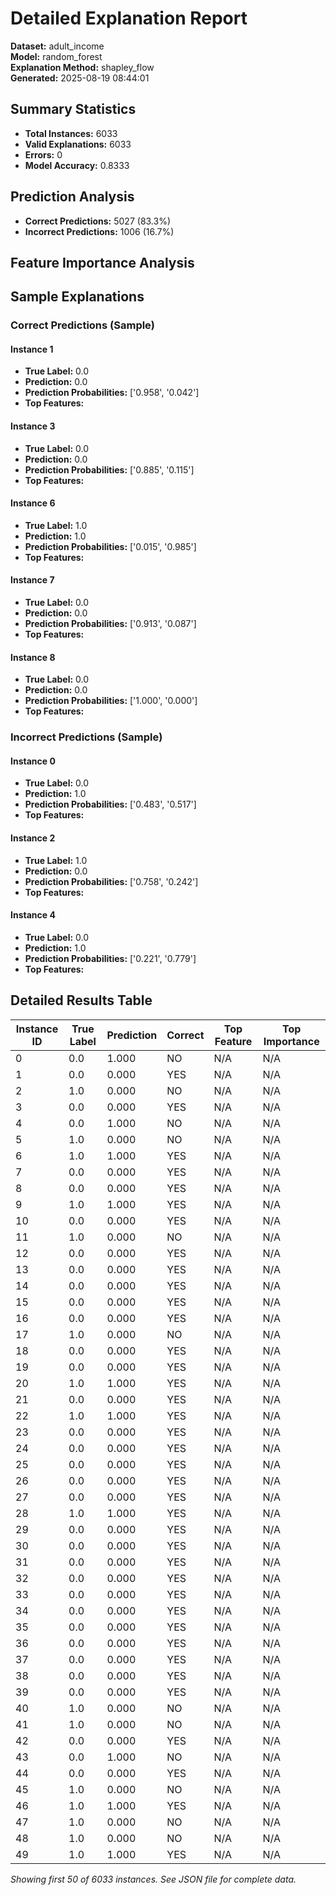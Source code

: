 # Detailed Explanation Report

**Dataset:** adult_income  
**Model:** random_forest  
**Explanation Method:** shapley_flow  
**Generated:** 2025-08-19 08:44:01  

## Summary Statistics

- **Total Instances:** 6033
- **Valid Explanations:** 6033
- **Errors:** 0
- **Model Accuracy:** 0.8333

## Prediction Analysis

- **Correct Predictions:** 5027 (83.3%)
- **Incorrect Predictions:** 1006 (16.7%)

## Feature Importance Analysis

## Sample Explanations

### Correct Predictions (Sample)

#### Instance 1

- **True Label:** 0.0
- **Prediction:** 0.0
- **Prediction Probabilities:** ['0.958', '0.042']
- **Top Features:**

#### Instance 3

- **True Label:** 0.0
- **Prediction:** 0.0
- **Prediction Probabilities:** ['0.885', '0.115']
- **Top Features:**

#### Instance 6

- **True Label:** 1.0
- **Prediction:** 1.0
- **Prediction Probabilities:** ['0.015', '0.985']
- **Top Features:**

#### Instance 7

- **True Label:** 0.0
- **Prediction:** 0.0
- **Prediction Probabilities:** ['0.913', '0.087']
- **Top Features:**

#### Instance 8

- **True Label:** 0.0
- **Prediction:** 0.0
- **Prediction Probabilities:** ['1.000', '0.000']
- **Top Features:**

### Incorrect Predictions (Sample)

#### Instance 0

- **True Label:** 0.0
- **Prediction:** 1.0
- **Prediction Probabilities:** ['0.483', '0.517']
- **Top Features:**

#### Instance 2

- **True Label:** 1.0
- **Prediction:** 0.0
- **Prediction Probabilities:** ['0.758', '0.242']
- **Top Features:**

#### Instance 4

- **True Label:** 0.0
- **Prediction:** 1.0
- **Prediction Probabilities:** ['0.221', '0.779']
- **Top Features:**

## Detailed Results Table

| Instance ID | True Label | Prediction | Correct | Top Feature | Top Importance |
|-------------|------------|------------|---------|-------------|----------------|
| 0 | 0.0 | 1.000 | NO | N/A | N/A |
| 1 | 0.0 | 0.000 | YES | N/A | N/A |
| 2 | 1.0 | 0.000 | NO | N/A | N/A |
| 3 | 0.0 | 0.000 | YES | N/A | N/A |
| 4 | 0.0 | 1.000 | NO | N/A | N/A |
| 5 | 1.0 | 0.000 | NO | N/A | N/A |
| 6 | 1.0 | 1.000 | YES | N/A | N/A |
| 7 | 0.0 | 0.000 | YES | N/A | N/A |
| 8 | 0.0 | 0.000 | YES | N/A | N/A |
| 9 | 1.0 | 1.000 | YES | N/A | N/A |
| 10 | 0.0 | 0.000 | YES | N/A | N/A |
| 11 | 1.0 | 0.000 | NO | N/A | N/A |
| 12 | 0.0 | 0.000 | YES | N/A | N/A |
| 13 | 0.0 | 0.000 | YES | N/A | N/A |
| 14 | 0.0 | 0.000 | YES | N/A | N/A |
| 15 | 0.0 | 0.000 | YES | N/A | N/A |
| 16 | 0.0 | 0.000 | YES | N/A | N/A |
| 17 | 1.0 | 0.000 | NO | N/A | N/A |
| 18 | 0.0 | 0.000 | YES | N/A | N/A |
| 19 | 0.0 | 0.000 | YES | N/A | N/A |
| 20 | 1.0 | 1.000 | YES | N/A | N/A |
| 21 | 0.0 | 0.000 | YES | N/A | N/A |
| 22 | 1.0 | 1.000 | YES | N/A | N/A |
| 23 | 0.0 | 0.000 | YES | N/A | N/A |
| 24 | 0.0 | 0.000 | YES | N/A | N/A |
| 25 | 0.0 | 0.000 | YES | N/A | N/A |
| 26 | 0.0 | 0.000 | YES | N/A | N/A |
| 27 | 0.0 | 0.000 | YES | N/A | N/A |
| 28 | 1.0 | 1.000 | YES | N/A | N/A |
| 29 | 0.0 | 0.000 | YES | N/A | N/A |
| 30 | 0.0 | 0.000 | YES | N/A | N/A |
| 31 | 0.0 | 0.000 | YES | N/A | N/A |
| 32 | 0.0 | 0.000 | YES | N/A | N/A |
| 33 | 0.0 | 0.000 | YES | N/A | N/A |
| 34 | 0.0 | 0.000 | YES | N/A | N/A |
| 35 | 0.0 | 0.000 | YES | N/A | N/A |
| 36 | 0.0 | 0.000 | YES | N/A | N/A |
| 37 | 0.0 | 0.000 | YES | N/A | N/A |
| 38 | 0.0 | 0.000 | YES | N/A | N/A |
| 39 | 0.0 | 0.000 | YES | N/A | N/A |
| 40 | 1.0 | 0.000 | NO | N/A | N/A |
| 41 | 1.0 | 0.000 | NO | N/A | N/A |
| 42 | 0.0 | 0.000 | YES | N/A | N/A |
| 43 | 0.0 | 1.000 | NO | N/A | N/A |
| 44 | 0.0 | 0.000 | YES | N/A | N/A |
| 45 | 1.0 | 0.000 | NO | N/A | N/A |
| 46 | 1.0 | 1.000 | YES | N/A | N/A |
| 47 | 1.0 | 0.000 | NO | N/A | N/A |
| 48 | 1.0 | 0.000 | NO | N/A | N/A |
| 49 | 1.0 | 1.000 | YES | N/A | N/A |

*Showing first 50 of 6033 instances. See JSON file for complete data.*
